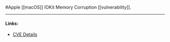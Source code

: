#Apple 
[[macOS]] IOKit Memory Corruption [[vulnerability]].

---
#### Links:
- [CVE Details](https://www.cvedetails.com/cve/CVE-2021-30658/)
